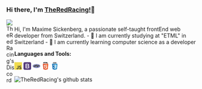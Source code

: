 ### Hi there, I'm [TheRedRacing!](https://sickenberg.com)👋

<a href="https://discord.gg/P6QBHjY">
  <img align="left" alt="TheRedRacing's Discord" width="21px" src="https://raw.githubusercontent.com/anuraghazra/anuraghazra/master/assets/discord-round.svg" />
</a>
<br />
Hi, I'm Maxime Sickenberg, a passionate self-taught frontEnd web developer from Switzerland.
- 🔭 I am currently studying at "ETML" in Switzerland
- 🌱 I am currently learning computer science as a developer

**Languages and Tools:**  

<code><img height="20" src="https://raw.githubusercontent.com/github/explore/80688e429a7d4ef2fca1e82350fe8e3517d3494d/topics/javascript/javascript.png"></code>
<code><img height="20" src="https://raw.githubusercontent.com/github/explore/80688e429a7d4ef2fca1e82350fe8e3517d3494d/topics/bootstrap/bootstrap.png"></code>
<code><img height="20" src="https://raw.githubusercontent.com/github/explore/80688e429a7d4ef2fca1e82350fe8e3517d3494d/topics/php/php.png"></code>
<code><img height="20" src="https://raw.githubusercontent.com/github/explore/80688e429a7d4ef2fca1e82350fe8e3517d3494d/topics/html/html.png"></code>
<code><img height="20" src="https://raw.githubusercontent.com/github/explore/80688e429a7d4ef2fca1e82350fe8e3517d3494d/topics/css/css.png"></code>

![TheRedRacing's github stats](https://github-readme-stats.vercel.app/api?username=TheRedRacing&show_icons=true)


<!--
**TheRedRacing/TheRedRacing** is a ✨ _special_ ✨ repository because its `README.md` (this file) appears on your GitHub profile.

Here are some ideas to get you started:

- 👯 I’m looking to collaborate on  ...
- 🤔 I’m looking for help with ...
- 💬 Ask me about ...
- 📫 How to reach me: ...
- 😄 Pronouns: ...
- ⚡ Fun fact: 
-->
